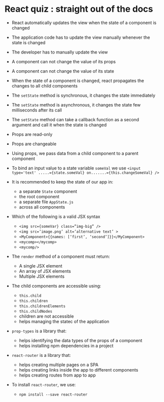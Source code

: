# React quiz : straight out of the docs

* React automatically updates the view when the state of a component is changed
* The application code has to update the view manually whenever the state is changed
* The developer has to manually update the view
* A component can not change the value of its props
* A component can not change the value of its state
* When the state of a component is changed, react propagates the changes to all child components
* The `setState` method is synchronous, it changes the state immediately
* The `setState` method is asynchronous, it changes the state few milliseconds after its call
* The `setState` method can take a callback function as a second argument and call it when the state is changed
* Props are read-only
* Props are changeable
* Using props, we pass data from a child component to a parent component
* To bind an input value to a state variable `someVal` we use `<input type='text' .....={state.someVal} on.......={this.changeSomeVal} />`
* It is recommended to keep the state of our app in:
  * a separate `State` component
  * the root component
  * a separate file `AppState.js`
  * across all components

* Which of the following is a valid JSX syntax
  * `<img src={someVar} class=”img-big” />`
  * `<img src=’image.png’ alt=’alternative text’ >`
  * `<MyComponent>{{names: [‘first’, ‘second’]}}</MyComponent>`
  * `<mycomp></mycomp>`
  * `<mycomp/>`
* The `render` method of a component must return:
  * A single JSX element
  * An array of JSX elements
  * Multiple JSX elements
* The child components are accessible using:
  * `this.child`
  * `this.children`
  * `this.childrenElements`
  * `this.childNodes`
  * children are not accessible
  * helps managing the statec of the application
* `prop-types` is a library that:
  * helps identifying the data types of the props of a component
  * helps installing npm dependencies in a project
* `react-router` is a library that:
  * helps creating multiple pages on a SPA
  * helps creating links inside the app to different components
  * helps creating routes from app to app
* To install `react-router`, we use:
  * `npm install --save react-router`
